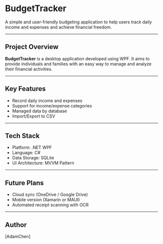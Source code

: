 # BudgetTracker

A simple and user-friendly budgeting application to help users track daily income and expenses and achieve financial freedom.

---

## Project Overview
**BudgetTracker** is a desktop application developed using WPF. It aims to provide individuals and families with an easy way to manage and analyze their financial activities.

---

## Key Features
- Record daily income and expenses
- Support for income/expense categories
- Managed data by database
- Import/Export to CSV
<!--
- Monthly/Yearly visualized charts
- Multi-currency suppo
- Custom budget reminders
-->
---

## Tech Stack
- Platform: .NET WPF
- Language: C#
- Data Storage: SQLite
- UI Architecture: MVVM Pattern

---

## Future Plans
- Cloud sync (OneDrive / Google Drive)
- Mobile version (Xamarin or MAUI)
- Automated receipt scanning with OCR

---

## Author
[AdamChen]

